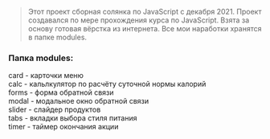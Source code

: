 

>Этот проект сборная солянка по JavaScript с декабря 2021. Проект создавался по мере прохождения курса по JavaScript.
Взята за основу готовая вёрстка из интернета. Все мои наработки хранятся в папке modules.

### Папка modules:  
card - карточки меню  
calc - кальлкулятор по расчёту суточной нормы калорий  
forms - форма обратной связи  
modal - модальное окно обратной связи  
slider - слайдер продуктов  
tabs - вкладки выбора стиля питания  
timer - таймер окончания акции  
